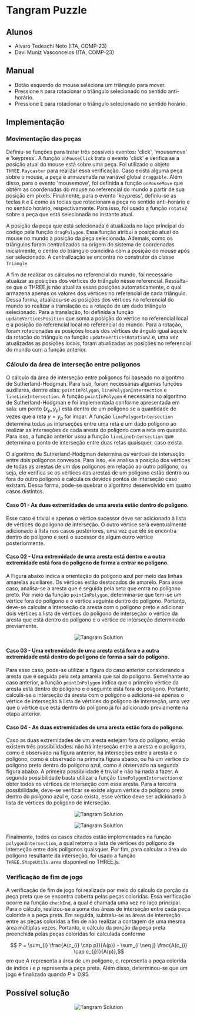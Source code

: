 # Tangram Puzzle

## Alunos

  - Alvaro Tedeschi Neto (ITA, COMP-23)
  - Davi Muniz Vasconcelos (ITA, COMP-23)

## Manual

  - Botão esquerdo do mouse seleciona um triângulo para mover.
  - Pressione `R` para rotacionar o triângulo selecionado no sentido anti-horário.
  - Pressione `E` para rotacionar o triângulo selecionado no sentido horário.

## Implementação

### Movimentação das peças
Definiu-se funções para tratar três possíveis eventos: 'click', 'mousemove' e 'keypress'. A função `onMouseClick` trata o evento 'click' e verifica se a posição atual do mouse está sobre uma peça. Foi utilizado o objeto `THREE.Raycaster` para realizar essa verificação. Caso exista alguma peça sobre o mouse, a peça é armazenada na variável global `draggable`. Além disso, para o evento 'mousemove', foi definida a função `onMouseMove` que obtém as coordenadas do mouse no referencial do mundo a partir de sua posição em pixels. Finalmente, para o evento 'keypress', definiu-se as teclas `R` e `E` como as teclas que rotacionam a peça no sentido anti-horário e no sentido horário, respectivamente. Para isso, foi usado a função `rotateZ` sobre a peça que está selecionada no instante atual.

A posição da peça que está selecionada é atualizada no laço principal do código pela função `dragPolygon`. Essa função atribui a posição atual do mouse no mundo à posição da peça selecionada. Ademais, como os triângulos foram centralizados na origem do sistema de coordenadas inicialmente, o centro do triângulo coincidirá com a posição do mouse após ser selecionado. A centralização se encontra no construtor da classe `Triangle`.

A fim de realizar os cálculos no referencial do mundo, foi necessário atualizar as posições dos vértices do triângulo nesse referencial. Ressalta-se que o THREE.js não atualiza essas posições automaticamente, o qual armazena apenas os valores dos vértices no referencial de cada triângulo. Dessa forma, atualizou-se as posições dos vértices no referencial do mundo ao realizar a translação ou a rotação de um dado triângulo selecionado. Para a translação, foi definida a função `updateVerticesPosition` que soma a posição do vértice no referencial local e a posição do referencial local no referencial do mundo. Para a rotação, foram rotacionadas as posições locais dos vértices de ângulo igual àquele da rotação do triângulo na função `updateVerticesRotationZ` e, uma vez atualizadas as posições locais, foram atualizadas as posições no referencial do mundo com a função anterior.

### Cálculo da área de interseção entre polígonos
O cálculo da área de interseção entre polígonos foi baseado no algoritmo de Sutherland-Hodgman. Para isso, foram necessárias algumas funções auxiliares, dentre elas: `pointInPolygon`, `linePolygonIntersection` e `lineLineIntersection`. A função `pointInPolygon` é necessária no algoritmo de Sutherland-Hodgman e foi implementada conforme apresentada em sala: um ponto $(x_p, y_p)$ está dentro de um polígono se a quantidade de vezes que a reta $y = y_p$ for ímpar. A função `linePolygonIntersection` determina todas as interseções entre uma reta e um dado polígono ao realizar as interseções de cada aresta do polígono com a reta em questão. Para isso, a função anterior usou a função `lineLineIntersection` que determina o ponto de interseção entre duas retas quaisquer, caso exista.

<!-- todo: descrever pointInPolygon e lineLineIntersection mais a fundo. -->

O algoritmo de Sutherland-Hodgman determina os vértices de interseção entre dois polígonos convexos. Para isso, ele analisa a posição dos vértices de todas as arestas de um dos polígonos em relação ao outro polígono, ou seja, ele verifica se os vértices das arestas de um polígono estão dentro ou fora do outro polígono e calcula os devidos pontos de interseção caso existam. Dessa forma, pode-se quebrar o algoritmo desenvolvido em quatro casos distintos.

#### Caso 01 - As duas extremidades de uma aresta estão dentro do polígono.

Esse caso é trivial e apenas o vértice sucessor deve ser adicionado à lista de vértices do polígono de interseção. O outro vértice será eventualmente adicionado à lista nos casos posteriores, uma vez que ele se encontra dentro do polígono e será o sucessor de algum outro vértice posteriormente.

#### Caso 02 - Uma extremidade de uma aresta está dentro e a outra extremidade está fora do polígono de forma a entrar no polígono.

A Figura abaixo indica a orientação do polígono azul por meio das linhas amarelas auxiliares. Os vértices estão destacados de amarelo. Para esse caso, analisa-se a aresta que é seguida pela seta que entra no polígono preto. Por meio da função `pointInPolygon`, determina-se que tem-se um vértice fora do polígono e o vértice seguinte dentro do polígono. Portanto, deve-se calcular a interseção da aresta com o polígono preto e adicionar dois vértices a lista de vértices do polígono de interseção: o vértice da aresta que está dentro do polígono e o vértice de interseção determinado previamente.

<p align="center">
    <img src="figures/sutherland_hodgman_example_01.png" alt="Tangram Solution">
</p>

#### Caso 03 - Uma extremidade de uma aresta está fora e a outra extremidade está dentro do polígono de forma a sair do polígono.

Para esse caso, pode-se utilizar a figura do caso anterior considerando a aresta que é seguida pela seta amarela que sai do polígono. Semelhante ao caso anterior, a função `pointInPolygon` indica que o primeiro vértice da aresta está dentro do polígono e o seguinte está fora do polígono. Portanto, calcula-se a interseção da aresta com o polígono e adiciona-se apenas o vértice de interseção à lista de vértices do polígono de interseção, uma vez que o vértice que está dentro do polígono já foi adicionado previamente na etapa anterior.

#### Caso 04 - As duas extremidades de uma aresta estão fora do polígono.

Caso as duas extremidades de um aresta estejam fora do polígono, então existem três possibilidades: não há interseção entre a aresta e o polígono, como é observado na figura anterior, há interseções entre a aresta e o polígono, como é observado na primeira figura abaixo, ou há um vértice do polígono preto dentro do polígono azul, como é observado na segunda figura abaixo. A primeira possibilidade é trivial e não há nada a fazer. A segunda possibilidade basta utilizar a função `linePolygonIntersection` e obter todos os vértices de interseção com essa aresta. Para a terceira possibilidade, deve-se verificar se existe algum vértice do polígono preto dentro do polígono azul e, caso exista, esse vértice deve ser adicionado à lista de vértices do polígono de interseção.

<p align="center">
    <img src="figures/sutherland_hodgman_example_02.png" alt="Tangram Solution">
</p>

<p align="center">
    <img src="figures/sutherland_hodgman_example_03.png" alt="Tangram Solution">
</p>

Finalmente, todos os casos citados estão implementados na função `polygonIntersection`, a qual retorna a lista de vértices do polígono de interseção entre dois polígonos quaisquer. Por fim, para calcular a área do polígono resultante da interseção, foi usado a função `THREE.ShapeUtils.area` disponível no THREE.js.

### Verificação de fim de jogo
A verificação de fim de jogo foi realizada por meio do cálculo da porção da peça preta que se encontra coberta pelas peças coloridas. Essa verificação ocorre na função `checkEnd`, a qual é chamada uma vez no laço principal. Para o cálculo, realizou-se a soma das áreas de interseção entre cada peça colorida e a peça preta. Em seguida, subtraiu-se as áreas de interseção entre as peças coloridas a fim de não realizar a contagem de uma mesma área múltiplas vezes. Portanto, o cálculo da porção da peça preta preenchida pelas peças coloridas foi calculada conforme

$$ P = \sum_{i} \frac{A(c_{i} \cap p)}{A(p)} - \sum_{i \neq j} \frac{A(c_{i} \cap c_{j})}{A(p)},$$
em que $A$ representa a área de um polígono, $c_i$ representa a peça colorida de índice $i$ e $p$ representa a peça preta. Além disso, determinou-se que um jogo é finalizado quando $P \geq 0.95$.

## Possível solução
<p align="center">
    <img src="tangram_solution.png" alt="Tangram Solution">
</p>